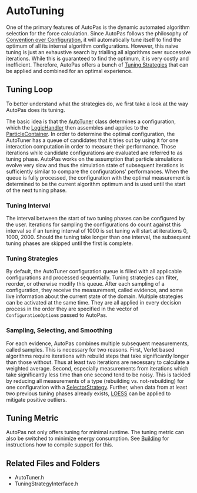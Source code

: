 # AutoTuning

One of the primary features of AutoPas is the dynamic automated algorithm selection for the force calculation.
Since AutoPas follows the philosophy of [Convention over Configuration](https://en.wikipedia.org/wiki/Convention_over_configuration), it will automatically tune itself to find the optimum of all its internal algorithm configurations.
However, this naive tuning is just an exhaustive search by trialling all algorithms over successive iterations.
While this is guaranteed to find the optimum, it is very costly and inefficient.
Therefore, AutoPas offers a bunch of [Tuning Strategies](https://github.com/AutoPas/AutoPas/blob/master/src/autopas/options/TuningStrategyOption.h) that can be applied and combined for an optimal experience.

## Tuning Loop
To better understand what the strategies do, we first take a look at the way AutoPas does its tuning.

The basic idea is that the [AutoTuner](https://github.com/AutoPas/AutoPas/blob/master/src/autopas/tuning/AutoTuner.h) class determines a configuration, which the [LogicHandler](https://github.com/AutoPas/AutoPas/blob/master/src/autopas/LogicHandler.h) then assembles and applies to the [ParticleContainer](https://github.com/AutoPas/AutoPas/blob/master/src/autopas/containers/ParticleContainerInterface.h).
In order to determine the optimal configuration, the AutoTuner has a queue of candidates that it tries out by using it for one interaction computation in order to measure their performance.
Those iterations while candidate configurations are evaluated are referred to as tuning phase.
AutoPas works on the assumption that particle simulations evolve very slow and thus the simulation state of subsequent iterations is sufficiently similar to compare the configurations' performances.
When the queue is fully processed, the configuration with the optimal measurement is determined to be the current algorithm optimum and is used until the start of the next tuning phase.

### Tuning Interval
The interval between the start of two tuning phases can be configured by the user.
Iterations for sampling the configurations do count against this interval so if an tuning interval of 1000 is set tuning will start at iterations 0, 1000, 2000.
Should the tuning take longer than one interval, the subsequent tuning phases are skipped until the first is complete.

### Tuning Strategies
By default, the AutoTuner configuration queue is filled with all applicable configurations and processed sequentially.
Tuning strategies can filter, reorder, or otherwise modify this queue.
After each sampling of a configuration, they receive the measurement, called evidence, and some live information about the current state of the domain.
Multiple strategies can be activated at the same time.
They are all applied in every decision process in the order they are specified in the vector of `ConfigurationOption`s passed to AutoPas.

### Sampling, Selecting, and Smoothing
For each evidence, AutoPas combines multiple subsequent measurements, called samples.
This is necessary for two reasons.
First, Verlet based algorithms require iterations with rebuild steps that take significantly longer than those without.
Thus at least two iterations are necessary to calculate a weighted average.
Second, especially measurements from iterations which take significantly less time than one second tend to be noisy.
This is tackled by reducing all measurements of a type (rebuilding vs. not-rebuilding) for one configuration with a [SelectorStrategy](https://github.com/AutoPas/AutoPas/blob/master/src/autopas/options/SelectorStrategyOption.h).
Further, when data from at least two previous tuning phases already exists, [LOESS](https://en.wikipedia.org/wiki/Local_regression) can be applied to mitigate positive outliers.

## Tuning Metric
AutoPas not only offers tuning for minimal runtime.
The tuning metric can also be switched to minimize energy consumption.
See [Building](https://github.com/AutoPas/AutoPas/blob/master/docs/userdoc/Building.md) for instructions how to compile support for this.

## Related Files and Folders
- AutoTuner.h
- TuningStrategyInterface.h
